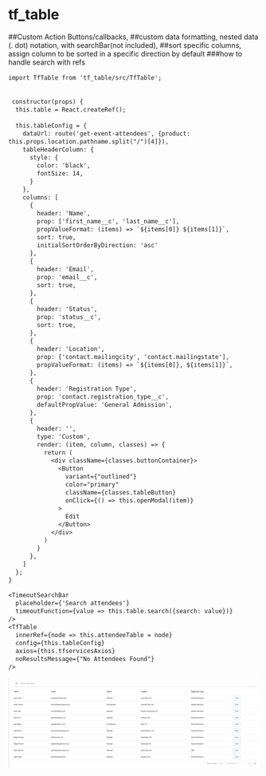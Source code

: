 # tf_table

##Custom Action Buttons/callbacks, 
##custom data formatting, nested data (. dot) notation, with searchBar(not included), 
##sort specific columns, assign column to be sorted in a specific direction by default
###how to handle search with refs
````
import TfTable from 'tf_table/src/TfTable';


 constructor(props) {
  this.table = React.createRef();
  
  this.tableConfig = {
    dataUrl: route('get-event-attendees', {product: this.props.location.pathname.split("/")[4]}),
    tableHeaderColumn: {
      style: {
        color: 'black',
        fontSize: 14,
      }
    },
    columns: [
      {
        header: 'Name',
        prop: ['first_name__c', 'last_name__c'],
        propValueFormat: (items) => `${items[0]} ${items[1]}`,
        sort: true,
        initialSortOrderByDirection: 'asc'
      },
      {
        header: 'Email',
        prop: 'email__c',
        sort: true,
      },
      {
        header: 'Status',
        prop: 'status__c',
        sort: true,
      },
      {
        header: 'Location',
        prop: ['contact.mailingcity', 'contact.mailingstate'],
        propValueFormat: (items) => `${items[0]}, ${items[1]}`,
      },
      {
        header: 'Registration Type',
        prop: 'contact.registration_type__c',
        defaultPropValue: 'General Admission',
      },
      {
        header: '',
        type: 'Custom',
        render: (item, column, classes) => {
          return (
            <div className={classes.buttonContainer}>
              <Button
                variant={"outlined"}
                color="primary"
                className={classes.tableButton}
                onClick={() => this.openModal(item)}
              >
                Edit
              </Button>
            </div>
          )
        }
      },
    ]
  };
}
````
````    
<TimeoutSearchBar
  placeholder={'Search attendees'}
  timeoutFunction={value => this.table.search({search: value})}
/>
<TfTable
  innerRef={node => this.attendeeTable = node}
  config={this.tableConfig}
  axios={this.tfservicesAxios}
  noResultsMessage={"No Attendees Found"}
/>
````
![Scheme](readme_images/table_with_custom_button_custom_text_format.png)


